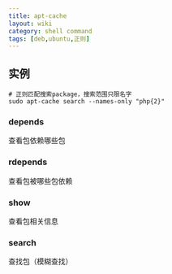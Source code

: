 ```yaml
---
title: apt-cache
layout: wiki
category: shell command
tags: [deb,ubuntu,正则]
---
```


## 实例

```
# 正则匹配搜索package，搜索范围只限名字
sudo apt-cache search --names-only "php{2}"
```

### depends

查看包依赖哪些包

### rdepends

查看包被哪些包依赖

### show

查看包相关信息

### search

查找包（模糊查找）
